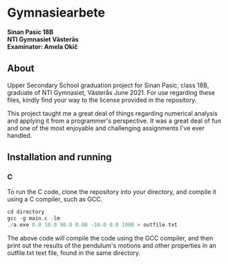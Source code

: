 # Gymnasiearbete
**Sinan Pasic 18B**\
**NTI Gymnasiet Västerås**\
**Examinator: Amela Okič**

## About
Upper Secondary School graduation project for Sinan Pasic, class 18B, graduate of NTI Gymnasiet, Västerås June 2021.
For use regarding these files, kindly find your way to the license provided in the repository.

This project taught me a great deal of things regarding numerical analysis and applying it from a programmer's perspective.
It was a great deal of fun and one of the most enjoyable and challenging assignments I've ever handled.

## Installation and running
### C
To run the C code, clone the repository into your directory, and compile it using a C compiler, such as GCC.
```c
cd directory
gcc -g main.c -lm
./a.exe 0.0 10.0 90.0 0.00 -10.0 0.0 1000 > outfile.txt
```
The above code will compile the code using the GCC compiler, and then print out the results of the pendulum's motions and other properties in an outfile.txt
text file, found in the same directory.


